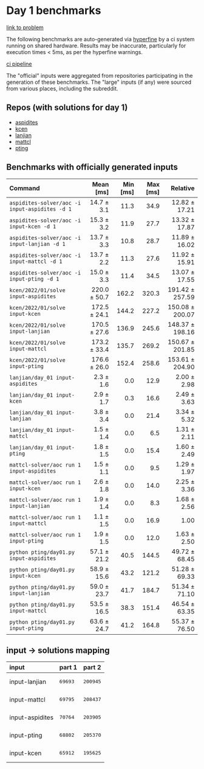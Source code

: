 # Day 1 benchmarks

[link to problem](http://adventofcode.com/2022/day/1)

The following benchmarks are auto-generated via [hyperfine](https://github.com/sharkdp/hyperfine) by a ci system running on shared hardware. Results may be inaccurate, particularly for execution times < 5ms, as per the hyperfine warnings.

[ci pipeline](http://ci.papercode.net:8080/teams/aoc2022/pipelines/aoc-compare-2022)

The "official" inputs were aggregated from repositories participating in the generation of these benchmarks. The "large" inputs (if any) were sourced from various places, including the subreddit.

## Repos (with solutions for day 1)


- [aspidites](https://github.com/aspidites/aoc2022)
- [kcen](https://github.com/kcen/AdventOfCode)
- [lanjian](https://github.com/LanJian/aoc-2022)
- [mattcl](https://github.com/mattcl/aoc2022)
- [pting](https://github.com/pting/aoc2022)

## Benchmarks with officially generated inputs
| Command | Mean [ms] | Min [ms] | Max [ms] | Relative |
|:---|---:|---:|---:|---:|
| `aspidites-solver/aoc -i input-aspidites -d 1` | 14.7 ± 3.1 | 11.3 | 34.9 | 12.82 ± 17.21 |
| `aspidites-solver/aoc -i input-kcen -d 1` | 15.3 ± 3.2 | 11.9 | 27.7 | 13.32 ± 17.87 |
| `aspidites-solver/aoc -i input-lanjian -d 1` | 13.7 ± 3.3 | 10.8 | 28.7 | 11.89 ± 16.02 |
| `aspidites-solver/aoc -i input-mattcl -d 1` | 13.7 ± 2.2 | 11.3 | 27.6 | 11.92 ± 15.91 |
| `aspidites-solver/aoc -i input-pting -d 1` | 15.0 ± 3.3 | 11.4 | 34.5 | 13.07 ± 17.55 |
| `kcen/2022/01/solve input-aspidites` | 220.0 ± 50.7 | 162.2 | 320.3 | 191.42 ± 257.59 |
| `kcen/2022/01/solve input-kcen` | 172.5 ± 24.1 | 144.2 | 227.2 | 150.08 ± 200.07 |
| `kcen/2022/01/solve input-lanjian` | 170.5 ± 27.6 | 136.9 | 245.6 | 148.37 ± 198.16 |
| `kcen/2022/01/solve input-mattcl` | 173.2 ± 33.4 | 135.7 | 269.2 | 150.67 ± 201.85 |
| `kcen/2022/01/solve input-pting` | 176.6 ± 26.0 | 152.4 | 258.6 | 153.61 ± 204.90 |
| `lanjian/day_01 input-aspidites` | 2.3 ± 1.6 | 0.0 | 12.9 | 2.00 ± 2.98 |
| `lanjian/day_01 input-kcen` | 2.9 ± 1.7 | 0.3 | 16.6 | 2.49 ± 3.63 |
| `lanjian/day_01 input-lanjian` | 3.8 ± 3.4 | 0.0 | 21.4 | 3.34 ± 5.32 |
| `lanjian/day_01 input-mattcl` | 1.5 ± 1.4 | 0.0 | 6.5 | 1.31 ± 2.11 |
| `lanjian/day_01 input-pting` | 1.8 ± 1.5 | 0.0 | 15.4 | 1.60 ± 2.49 |
| `mattcl-solver/aoc run 1 input-aspidites` | 1.5 ± 1.1 | 0.0 | 9.5 | 1.29 ± 1.97 |
| `mattcl-solver/aoc run 1 input-kcen` | 2.6 ± 1.8 | 0.0 | 14.0 | 2.25 ± 3.36 |
| `mattcl-solver/aoc run 1 input-lanjian` | 1.9 ± 1.4 | 0.0 | 8.3 | 1.68 ± 2.56 |
| `mattcl-solver/aoc run 1 input-mattcl` | 1.1 ± 1.5 | 0.0 | 16.9 | 1.00 |
| `mattcl-solver/aoc run 1 input-pting` | 1.9 ± 1.5 | 0.0 | 12.0 | 1.63 ± 2.50 |
| `python pting/day01.py input-aspidites` | 57.1 ± 21.2 | 40.5 | 144.5 | 49.72 ± 68.45 |
| `python pting/day01.py input-kcen` | 58.9 ± 15.6 | 43.2 | 121.2 | 51.28 ± 69.33 |
| `python pting/day01.py input-lanjian` | 59.0 ± 23.7 | 41.7 | 184.7 | 51.34 ± 71.10 |
| `python pting/day01.py input-mattcl` | 53.5 ± 16.5 | 38.3 | 151.4 | 46.54 ± 63.35 |
| `python pting/day01.py input-pting` | 63.6 ± 24.7 | 41.2 | 164.8 | 55.37 ± 76.50 |

## input -> solutions mapping
|input|part 1|part 2|
|:---|:---|:---|
|input-lanjian|<pre>69693</pre>|<pre>200945</pre>|
|input-mattcl|<pre>69795</pre>|<pre>208437</pre>|
|input-aspidites|<pre>70764</pre>|<pre>203905</pre>|
|input-pting|<pre>68802</pre>|<pre>205370</pre>|
|input-kcen|<pre>65912</pre>|<pre>195625</pre>|

